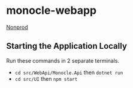 # monocle-webapp

[Nonprod](https://monocle-webapp.azurewebsites.net)

## Starting the Application Locally

Run these commands in 2 separate terminals.

- `cd src/WebApi/Monocle.Api` then `dotnet run`
- `cd src/UI` then `npm start`

